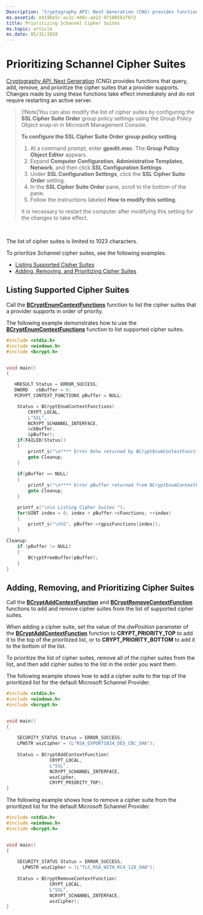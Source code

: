 ```yaml
---
Description: 'Cryptography API: Next Generation (CNG) provides functions that query, add, remove, and prioritize the cipher suites that a provider supports. Changes made by using these functions take effect immediately and do not require restarting an active server.'
ms.assetid: e919be5c-ac2c-446c-a422-971805b1f672
title: Prioritizing Schannel Cipher Suites
ms.topic: article
ms.date: 05/31/2018
---
```


# Prioritizing Schannel Cipher Suites

[Cryptography API: Next Generation](https://msdn.microsoft.com/library/Aa376210(v=VS.85).aspx) (CNG) provides functions that query, add, remove, and prioritize the cipher suites that a provider supports. Changes made by using these functions take effect immediately and do not require restarting an active server.

> [!Note]You can also modify the list of cipher suites by configuring the **SSL Cipher Suite Order** group policy settings using the Group Policy Object snap-in in Microsoft Management Console.
>
> **To configure the **SSL Cipher Suite Order** group policy setting**
>
> 1.  At a command prompt, enter **gpedit.msc**. The **Group Policy Object Editor** appears.
> 2.  Expand **Computer Configuration**, **Administrative Templates**, **Network**, and then click **SSL Configuration Settings**.
> 3.  Under **SSL Configuration Settings**, click the **SSL Cipher Suite Order** setting.
> 4.  In the **SSL Cipher Suite Order** pane, scroll to the bottom of the pane.
> 5.  Follow the instructions labeled **How to modify this setting**.
>
> It is necessary to restart the computer after modifying this setting for the changes to take effect.

 

The list of cipher suites is limited to 1023 characters.

To prioritize Schannel cipher suites, see the following examples.

-   [Listing Supported Cipher Suites](#listing-supported-cipher-suites)
-   [Adding, Removing, and Prioritizing Cipher Suites](#adding-removing-and-prioritizing-cipher-suites)

## Listing Supported Cipher Suites

Call the [**BCryptEnumContextFunctions**](https://msdn.microsoft.com/library/Aa375426(v=VS.85).aspx) function to list the cipher suites that a provider supports in order of priority.

The following example demonstrates how to use the [**BCryptEnumContextFunctions**](https://msdn.microsoft.com/library/Aa375426(v=VS.85).aspx) function to list supported cipher suites.


```C++
#include <stdio.h>
#include <windows.h>
#include <bcrypt.h>


void main()
{

   HRESULT Status = ERROR_SUCCESS;
   DWORD   cbBuffer = 0;
   PCRYPT_CONTEXT_FUNCTIONS pBuffer = NULL;

    Status = BCryptEnumContextFunctions(
        CRYPT_LOCAL,
        L"SSL",
        NCRYPT_SCHANNEL_INTERFACE,
        &cbBuffer,
        &pBuffer);
    if(FAILED(Status))
    {
        printf_s("\n**** Error 0x%x returned by BCryptEnumContextFunctions\n", Status);
        goto Cleanup;
    }
                
    if(pBuffer == NULL)
    {
        printf_s("\n**** Error pBuffer returned from BCryptEnumContextFunctions is null");
        goto Cleanup;
    }

    printf_s("\n\n Listing Cipher Suites ");
    for(UINT index = 0; index < pBuffer->cFunctions; ++index)
    {
        printf_s("\n%S", pBuffer->rgpszFunctions[index]);
    }

Cleanup:
    if (pBuffer != NULL)
    {
        BCryptFreeBuffer(pBuffer);
    }
}


```



## Adding, Removing, and Prioritizing Cipher Suites

Call the [**BCryptAddContextFunction**](https://msdn.microsoft.com/library/Aa375360(v=VS.85).aspx) and [**BCryptRemoveContextFunction**](https://msdn.microsoft.com/library/Aa375492(v=VS.85).aspx) functions to add and remove cipher suites from the list of supported cipher suites.

When adding a cipher suite, set the value of the *dwPosition* parameter of the [**BCryptAddContextFunction**](https://msdn.microsoft.com/library/Aa375360(v=VS.85).aspx) function to **CRYPT\_PRIORITY\_TOP** to add it to the top of the prioritized list, or to **CRYPT\_PRIORITY\_BOTTOM** to add it to the bottom of the list.

To prioritize the list of cipher suites, remove all of the cipher suites from the list, and then add cipher suites to the list in the order you want them.

The following example shows how to add a cipher suite to the top of the prioritized list for the default Microsoft Schannel Provider.


```C++
#include <stdio.h>
#include <windows.h>
#include <bcrypt.h>


void main()
{
    
    SECURITY_STATUS Status = ERROR_SUCCESS;
    LPWSTR wszCipher = (L"RSA_EXPORT1024_DES_CBC_SHA");
       
    Status = BCryptAddContextFunction(
                CRYPT_LOCAL,
                L"SSL",
                NCRYPT_SCHANNEL_INTERFACE,
                wszCipher,
                CRYPT_PRIORITY_TOP);
}


```



The following example shows how to remove a cipher suite from the prioritized list for the default Microsoft Schannel Provider.


```C++
#include <stdio.h>
#include <windows.h>
#include <bcrypt.h>


void main()
{
    
    SECURITY_STATUS Status = ERROR_SUCCESS;
      LPWSTR wszCipher = (L"TLS_RSA_WITH_RC4_128_SHA");
       
    Status = BCryptRemoveContextFunction(
                CRYPT_LOCAL,
                L"SSL",
                NCRYPT_SCHANNEL_INTERFACE,
                wszCipher);
}


```



 

 




